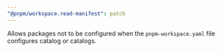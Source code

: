 ```yaml
---
"@pnpm/workspace.read-manifest": patch
---
```


Allows packages not to be configured when the `pnpm-workspace.yaml` file configures catalog or catalogs.

